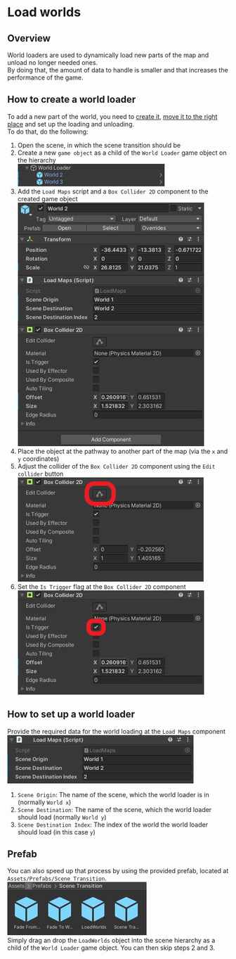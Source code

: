# Load worlds

## Overview

World loaders are used to dynamically load new parts of the map and unload no longer needed ones.  
By doing that, the amount of data to handle is smaller and that increases the performance of the game.

## How to create a world loader

To add a new part of the world, you need to [create it](create-new-world.md), [move it to the right place](set-up-area.md) and set up the loading and unloading.  
To do that, do the following:

1. Open the scene, in which the scene transition should be
2. Create a new `game object` as a child of the `World Loader` game object on the hierarchy  
![Hierarchy view](assets/world-loading-hierarchy-view.webp)
3. Add the `Load Maps` script and a `Box Collider 2D` component to the created game object  
![Inspector view](assets/world-loading-inspector-view.webp)
4. Place the object at the pathway to another part of the map (via the `x` and `y` coordinates)
5. Adjust the collider of the `Box Collider 2D` component using the `Edit collider` button  
![Collider component](assets/world-loading-collider-component.webp)
6. Set the `Is Trigger` flag at the `Box Collider 2D` component  
![Trigger flag](assets/world-loading-trigger-flag.webp)

## How to set up a world loader

Provide the required data for the world loading at the `Load Maps` component  
![Script component](assets/world-loading-script-component.webp)  

1. `Scene Origin`: The name of the scene, which the world loader is in (normally `World x`)
2. `Scene Destination`: The name of the scene, which the world loader should load (normally `World y`)
3. `Scene Destination Index`: The index of the world the world loader should load (in this case `y`)

## Prefab

You can also speed up that process by using the provided prefab, located at `Assets/Prefabs/Scene Transition`.  
![Prefabs](assets/world-loading-prefabs.webp)  
Simply drag an drop the `LoadWorlds` object into the scene hierarchy as a child of the `World Loader` game object.
You can then skip steps 2 and 3.
